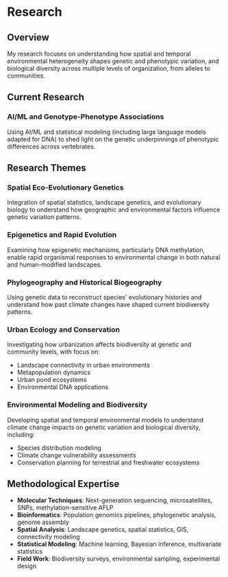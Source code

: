 # Research

## Overview

My research focuses on understanding how spatial and temporal environmental heterogeneity shapes genetic and phenotypic variation, and biological diversity across multiple levels of organization, from alleles to communities.

## Current Research

### AI/ML and Genotype-Phenotype Associations
Using AI/ML and statistical modeling (including large language models adapted for DNA) to shed light on the genetic underpinnings of phenotypic differences across vertebrates. 

## Research Themes

### Spatial Eco-Evolutionary Genetics
Integration of spatial statistics, landscape genetics, and evolutionary biology to understand how geographic and environmental factors influence genetic variation patterns.

### Epigenetics and Rapid Evolution
Examining how epigenetic mechanisms, particularly DNA methylation, enable rapid organismal responses to environmental change in both natural and human-modified landscapes.

### Phylogeography and Historical Biogeography
Using genetic data to reconstruct species' evolutionary histories and understand how past climate changes have shaped current biodiversity patterns.

### Urban Ecology and Conservation
Investigating how urbanization affects biodiversity at genetic and community levels, with focus on:
- Landscape connectivity in urban environments
- Metapopulation dynamics
- Urban pond ecosystems
- Environmental DNA applications

### Environmental Modeling and Biodiversity
Developing spatial and temporal environmental models to understand climate change impacts on genetic variation and biological diversity, including:
- Species distribution modeling
- Climate change vulnerability assessments
- Conservation planning for terrestrial and freshwater ecosystems

## Methodological Expertise

- **Molecular Techniques**: Next-generation sequencing, microsatellites, SNPs, methylation-sensitive AFLP
- **Bioinformatics**: Population genomics pipelines, phylogenetic analysis, genome assembly
- **Spatial Analysis**: Landscape genetics, spatial statistics, GIS, connectivity modeling
- **Statistical Modeling**: Machine learning, Bayesian inference, multivariate statistics
- **Field Work**: Biodiversity surveys, environmental sampling, experimental design

